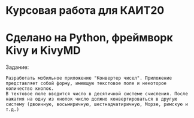 # Курсовая работа для КАИТ20
# Сделано на Python, фреймворк Kivy и KivyMD

Задание:
```
Разработать мобильное приложение "Конвертер чисел". Приложение представляет собой форму, имеющую текстовое поле и некоторое количество кнопок.
В тектовое поле вводится число в десятичной системе счисления. После нажатия на одну из кнопок число должно конвертироваться в другую систему (двоичную, восьмиричную, шестнадчатиричную, Морзе, римскую и т.д.)
```
